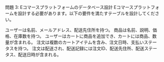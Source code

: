 問題 3: Eコマースプラットフォームのデータベース設計
Eコマースプラットフォームを設計する必要があります。以下の要件を満たすテーブルを設計してください。

ユーザーは名前、メールアドレス、配送先住所を持つ。
商品は名前、説明、価格、在庫数を持つ。
ユーザーはカートに商品を追加でき、カートには商品、数量が含まれる。
注文は複数のカートアイテムを含み、注文日時、支払いステータスを持つ。
注文は配送され、配送記録には注文ID、配送先住所、配送ステータス、配送日時が含まれる。